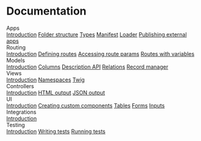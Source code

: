# Documentation

<div class="grid gap-4 mt-8 md:grid-cols-2">
  <div class="card border-yellow-300">
    <div class="card-header bg-yellow-50">Apps</div>
    <div class="card-body flex flex-col gap-2">
      <a href="docs/apps" class="btn btn-white block"><span class="text">Introduction</span></a>
      <a href="docs/apps/folder-structure" class="btn btn-white block"><span class="text">Folder structure</span></a>
      <a href="docs/apps/types" class="btn btn-white block"><span class="text">Types</span></a>
      <a href="docs/apps/manifest" class="btn btn-white block"><span class="text">Manifest</span></a>
      <a href="docs/apps/loader" class="btn btn-white block"><span class="text">Loader</span></a>
      <a href="docs/apps/publish-external-app" class="btn btn-white block"><span class="text">Publishing external apps</span></a>
    </div>
  </div>
  <div class="card border-yellow-300">
    <div class="card-header bg-yellow-50">Routing</div>
    <div class="card-body flex flex-col gap-2">
      <a href="docs/routing" class="btn btn-white block"><span class="text">Introduction</span></a>
      <a href="docs/routing/defining-routes" class="btn btn-white block"><span class="text">Defining routes</span></a>
      <a href="docs/routing/accessing-route-params" class="btn btn-white block"><span class="text">Accessing route params</span></a>
      <a href="docs/routing/routes-with-variables" class="btn btn-white block"><span class="text">Routes with variables</span></a>
    </div>
  </div>
  <div class="card border-green-300">
    <div class="card-header bg-green-50">Models</div>
    <div class="card-body flex flex-col gap-2">
      <a href="docs/models" class="btn btn-white block"><span class="text">Introduction</span></a>
      <a href="docs/models/columns" class="btn btn-white block"><span class="text">Columns</span></a>
      <a href="docs/models/description-api" class="btn btn-white block"><span class="text">Description API</span></a>
      <a href="docs/models/relations" class="btn btn-white block"><span class="text">Relations</span></a>
      <a href="docs/models/record-manager" class="btn btn-white block"><span class="text">Record manager</span></a>
    </div>
  </div>
  <div class="card border-blue-300">
    <div class="card-header bg-blue-50">Views</div>
    <div class="card-body flex flex-col gap-2">
      <a href="docs/views" class="btn btn-white block"><span class="text">Introduction</span></a>
      <a href="docs/views/namespaces" class="btn btn-white block"><span class="text">Namespaces</span></a>
      <a href="docs/views/twig" class="btn btn-white block"><span class="text">Twig</span></a>
    </div>
  </div>
  <div class="card border-stone-300">
    <div class="card-header bg-stone-50">Controllers</div>
    <div class="card-body flex flex-col gap-2">
      <a href="docs/controllers" class="btn btn-white block"><span class="text">Introduction</span></a>
      <a href="docs/controllers/html-output" class="btn btn-white block"><span class="text">HTML output</span></a>
      <a href="docs/controllers/json-output" class="btn btn-white block"><span class="text">JSON output</span></a>
    </div>
  </div>
  <div class="card border-stone-300">
    <div class="card-header bg-stone-50">UI</div>
    <div class="card-body flex flex-col gap-2">
      <a href="docs/ui" class="btn btn-white block"><span class="text">Introduction</span></a>
      <a href="docs/ui/creating-components" class="btn btn-white block"><span class="text">Creating custom components</span></a>
      <a href="docs/ui/tables" class="btn btn-white block"><span class="text">Tables</span></a>
      <a href="docs/ui/forms" class="btn btn-white block"><span class="text">Forms</span></a>
      <a href="docs/ui/inputs" class="btn btn-white block"><span class="text">Inputs</span></a>
    </div>
  </div>
  <div class="card border-stone-300">
    <div class="card-header bg-stone-50">Integrations</div>
    <div class="card-body flex flex-col gap-2">
      <a href="docs/integrations" class="btn btn-white block"><span class="text">Introduction</span></a>
    </div>
  </div>
  <div class="card border-stone-300">
    <div class="card-header bg-stone-50">Testing</div>
    <div class="card-body flex flex-col gap-2">
      <a href="docs/testing" class="btn btn-white block"><span class="text">Introduction</span></a>
      <a href="docs/testing/writing-tests" class="btn btn-white block"><span class="text">Writing tests</span></a>
      <a href="docs/testing/running-tests" class="btn btn-white block"><span class="text">Running tests</span></a>
    </div>
  </div>
</div>
